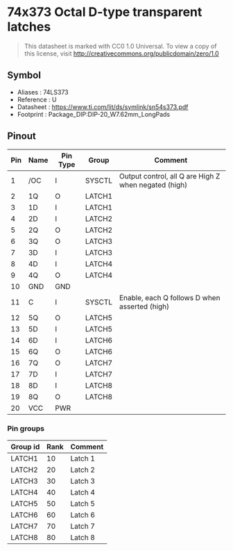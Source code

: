 # 74x373 Octal D-type transparent latches

> This datasheet is marked with CC0 1.0
> Universal. To view a copy of this license, visit
> http://creativecommons.org/publicdomain/zero/1.0

## Symbol

* Aliases : 74LS373
* Reference : U
* Datasheet : https://www.ti.com/lit/ds/symlink/sn54s373.pdf
* Footprint : Package_DIP:DIP-20_W7.62mm_LongPads

## Pinout

|Pin|Name|Pin Type|Group|Comment|
|---|---|---|---|---|
|1|/OC|I|SYSCTL|Output control, all Q are High Z when negated (high)|
|2|1Q|O|LATCH1||
|3|1D|I|LATCH1||
|4|2D|I|LATCH2||
|5|2Q|O|LATCH2||
|6|3Q|O|LATCH3||
|7|3D|I|LATCH3||
|8|4D|I|LATCH4||
|9|4Q|O|LATCH4||
|10|GND|GND|||
|11|C|I|SYSCTL|Enable, each Q follows D when asserted (high)|
|12|5Q|O|LATCH5||
|13|5D|I|LATCH5||
|14|6D|I|LATCH6||
|15|6Q|O|LATCH6||
|16|7Q|O|LATCH7||
|17|7D|I|LATCH7||
|18|8D|I|LATCH8||
|19|8Q|O|LATCH8||
|20|VCC|PWR|||

### Pin groups

|Group id|Rank|Comment|
|---|---|---|
|LATCH1|10|Latch 1|
|LATCH2|20|Latch 2|
|LATCH3|30|Latch 3|
|LATCH4|40|Latch 4|
|LATCH5|50|Latch 5|
|LATCH6|60|Latch 6|
|LATCH7|70|Latch 7|
|LATCH8|80|Latch 8|
